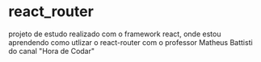 # react_router
projeto de estudo realizado com o framework react, onde estou aprendendo como utlizar o react-router com o professor Matheus Battisti do canal "Hora de Codar"
